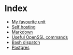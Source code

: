 # Index

- [My favourite unit](unit.md)
- [Self hosting](hosting.md)
- [Markdown](markdown.md)
- [Useful OpenSSL commands](openssl.md)
- [Bash dispatch](dispatch.md)
- [Postgres](postgres.md)


 &nbsp;

<script src="https://www.gstatic.com/firebasejs/8.10.0/firebase-app.js"></script>
<script src="https://www.gstatic.com/firebasejs/8.10.0/firebase-database.js"></script>
<script src="https://jpedro.github.io/js/v1/data.js"></script>
<script src="https://jpedro.github.io/js/v1/comments.js"></script>
<script defer="">Comments.mount(document.body.children[0]);</script>